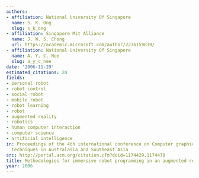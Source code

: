 ```yaml
---
authors:
- affiliation: National University Of Singapore
  name: S. K. Ong
  slug: s_k_ong
- affiliation: Singapore Mit Alliance
  name: J. W. S. Chong
  url: https://academic.microsoft.com/author/2236159839/
- affiliation: National University Of Singapore
  name: A. Y. C. Nee
  slug: a_y_c_nee
date: '2006-11-29'
estimated_citations: 24
fields:
- personal robot
- robot control
- social robot
- mobile robot
- robot learning
- robot
- augmented reality
- robotics
- human computer interaction
- computer science
- artificial intelligence
in: Proceedings of the 4th international conference on Computer graphics and interactive
  techniques in Australasia and Southeast Asia
src: http://portal.acm.org/citation.cfm?doid=1174429.1174470
title: Methodologies for immersive robot programming in an augmented reality environment
year: 2006
---
```

